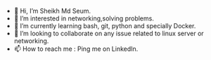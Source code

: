 - 👋 Hi, I’m Sheikh Md Seum. 
- 👀 I’m interested in networking,solving problems.
- 🌱 I’m currently learning bash, git, python and specially Docker.
- 💞️ I’m looking to collaborate on any issue related to linux server or networking.
- 📫 How to reach me : Ping me on LinkedIn.
